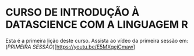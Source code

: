 # CURSO DE INTRODUÇÃO À DATASCIENCE COM A LINGUAGEM R
Esta é a primeira lição deste curso.
Assista ao vídeo da primeira sessão em: (*PRIMEIRA SESSÃO*)[https://youtu.be/E5MXqejCmaw]
